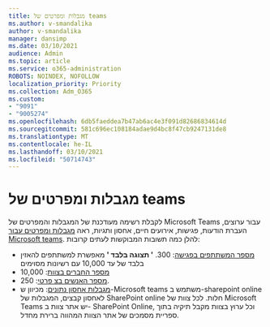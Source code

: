 ```yaml
---
title: מגבלות ומפרטים של teams
ms.author: v-smandalika
author: v-smandalika
manager: dansimp
ms.date: 03/10/2021
audience: Admin
ms.topic: article
ms.service: o365-administration
ROBOTS: NOINDEX, NOFOLLOW
localization_priority: Priority
ms.collection: Adm_O365
ms.custom:
- "9091"
- "9005274"
ms.openlocfilehash: 6db5faeddea7b47ab6ac4e3f091d82686834614d
ms.sourcegitcommit: 581c696ec108184adae9d4bc8f47cb9247131de8
ms.translationtype: MT
ms.contentlocale: he-IL
ms.lasthandoff: 03/10/2021
ms.locfileid: "50714743"
---
```

# <a name="teams-limits-and-specifications"></a>מגבלות ומפרטים של teams

לקבלת רשימה מעודכנת של המגבלות והמפרטים של Microsoft Teams עבור ערוצים, העברת הודעות, פגישות, אירועים חיים, אחסון ותגיות, ראה [מגבלות ומפרטים עבור Microsoft teams](https://docs.microsoft.com/microsoftteams/limits-specifications-teams). להלן כמה תשובות המבוקשות לעתים קרובות:

- [מספר המשתתפים בפגישה](https://docs.microsoft.com/microsoftteams/limits-specifications-teams#meetings-and-calls): 300. **' תצוגה בלבד '** מאפשרת למשתתפים להאזין בלבד של עד 10,000 עם רשיונות מסוימים
- [מספר החברים בצוות](https://docs.microsoft.com/microsoftteams/limits-specifications-teams#teams-and-channels): 10,000
- [מספר האנשים בצ פרטי](https://docs.microsoft.com/microsoftteams/limits-specifications-teams#chat): 250. 
- [מגבלות אחסון נתונים](https://docs.microsoft.com/microsoftteams/limits-specifications-teams#storage): מכיוון ש-Microsoft teams משתמש ב-sharepoint online לאחסון קבצים, המגבלות של SharePoint online חלות. לכל צוות של Microsoft Teams יש אתר צוות ב- SharePoint Online, וכל ערוץ בצוות מקבל תיקיה בתוך ספריית מסמכים של אתר הצוות המהווה ברירת מחדל.

